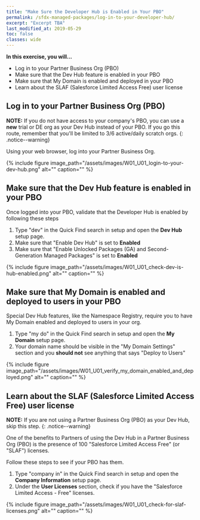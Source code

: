 ```yaml
---
title: "Make Sure the Developer Hub is Enabled in Your PBO"
permalink: /sfdx-managed-packages/log-in-to-your-developer-hub/
excerpt: "Excerpt TBA"
last_modified_at: 2019-05-29
toc: false
classes: wide
---
```


**In this exercise, you will...**

* Log in to your Partner Business Org (PBO)
* Make sure that the Dev Hub feature is enabled in your PBO
* Make sure that My Domain is enabled and deployed in your PBO
* Learn about the SLAF (Salesforce Limited Access Free) user license

## Log in to your Partner Business Org (PBO)
**NOTE:** If you do not have access to your company's PBO, you can use a __new__ trial or DE org as your Dev Hub instead of your PBO. If you go this route, remember that you'll be limited to 3/6 active/daily scratch orgs. 
{: .notice--warning}

Using your web browser, log into your Partner Business Org.

{% include figure image_path="/assets/images/W01_U01_login-to-your-dev-hub.png" alt="" caption="" %}


## Make sure that the Dev Hub feature is enabled in your PBO
Once logged into your PBO, validate that the Developer Hub is enabled by following these steps

1. Type "dev" in the Quick Find search in setup and open the **Dev Hub** setup page.
2. Make sure that "Enable Dev Hub" is set to **Enabled**
3. Make sure that "Enable Unlocked Packages (GA) and Second-Generation Managed Packages" is set to **Enabled**

{% include figure image_path="/assets/images/W01_U01_check-dev-is-hub-enabled.png" alt="" caption="" %}


## Make sure that My Domain is enabled and deployed to users in your PBO
Special Dev Hub features, like the Namespace Registry, require you to have My Domain enabled and deployed to users in your org.  

1. Type "my do" in the Quick Find search in setup and open the **My Domain** setup page.
2. Your domain name should be visible in the "My Domain Settings" section and you **should not** see anything that says "Deploy to Users"

{% include figure image_path="/assets/images/W01_U01_verify_my_domain_enabled_and_deployed.png" alt="" caption="" %}


## Learn about the SLAF (Salesforce Limited Access Free) user license
**NOTE:** If you are not using a Partner Business Org (PBO) as your Dev Hub, skip this step. 
{: .notice--warning}

One of the benefits to Partners of using the Dev Hub in a Partner Business Org (PBO) is the presence of 100 "Salesforce Limited Access Free" (or "SLAF") licenses.  

Follow these steps to see if your PBO has them.

1. Type "company in" in the Quick Find search in setup and open the **Company Information** setup page.
2. Under the **User Licenses** section, check if you have the "Salesforce Limited Access - Free" licenses.

{% include figure image_path="/assets/images/W01_U01_check-for-slaf-licenses.png" alt="" caption="" %}